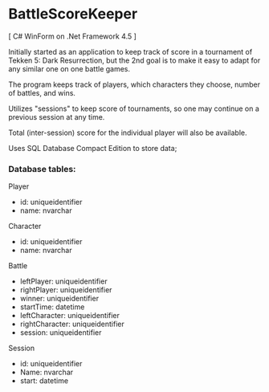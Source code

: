 BattleScoreKeeper
=================
[ C# WinForm on .Net Framework 4.5 ]

Initially started as an application to keep track of score in a tournament of Tekken 5: Dark Resurrection,
but the 2nd goal is to make it easy to adapt for any similar one on one battle games.

The program keeps track of players, which characters they choose, number of battles, and wins.

Utilizes "sessions" to keep score of tournaments, so one may continue on a previous session at any time.

Total (inter-session) score for the individual player will also be available.

Uses SQL Database Compact Edition to store data;

<h3>Database tables:</h3>


Player
 - id: uniqueidentifier
 - name: nvarchar

Character
 - id: uniqueidentifier
 - name: nvarchar

Battle
 - leftPlayer: uniqueidentifier
 - rightPlayer: uniqueidentifier
 - winner: uniqueidentifier
 - startTime: datetime
 - leftCharacter: uniqueidentifier
 - rightCharacter: uniqueidentifier
 - session: uniqueidentifier
 
Session
 - id: uniqueidentifier
 - Name: nvarchar
 - start: datetime
